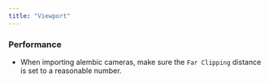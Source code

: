 ```yaml
---
title: "Viewport"
---
```


### Performance

* When importing alembic cameras, make sure the `Far Clipping` distance is set to a reasonable number.
